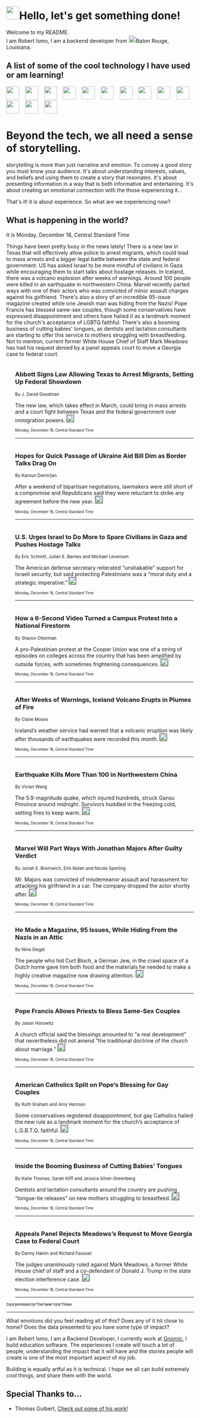 <h1><img src="https://emojis.slackmojis.com/emojis/images/1643514375/3493/hot-coffee.gif?1643514375" width="35"/>Hello, let's get something done!</h1>

<p>Welcome to my README.<br/>
I am Robert Ismo, I am a backend developer from <img src="https://emojis.slackmojis.com/emojis/images/1638395689/50435/moulin_rouge.png?1638395689" width="20"/>Baton Rouge, Louisiana.</p>
<h2>A list of some of the cool technology I have used or am learning!</h2>
<p>
<img src="https://emojis.slackmojis.com/emojis/images/1643516091/21142/meow_bongotap.gif?1643516091" width="35" alt="">
<img src="https://img.shields.io/badge/Favorite%20Frontend%20Framework-SvelteKit-f83903" alt="">
<img src="https://img.shields.io/badge/Second%20Favorite-Vue-40b581" alt="">
<img src="https://img.shields.io/badge/Most%20Used%20Runtime-Nodejs-78b061" alt="">
<img src="https://emojis.slackmojis.com/emojis/images/1643517416/34482/fire.gif?1643517416" width="35" alt="">
<img src="https://img.shields.io/badge/Javascript%20But%20Better-Typescript-0078ca" alt="">
<img src="https://img.shields.io/badge/Favorite%20Language-Elixir-3e244d" alt="">
<img src="https://img.shields.io/badge/Containerize%20Everything-Docker-6ac9ef" alt="">
<img src="https://emojis.slackmojis.com/emojis/images/1643514596/5999/meow_party.gif?1643514596" width="35" alt="">
<img src="https://img.shields.io/badge/API%20Love%20Language-Graphql-de32a5" alt="">
<img src="https://img.shields.io/badge/Our%20Favorite%20Version%20Controller-Git-e94f33" alt="">
<img src="https://img.shields.io/badge/Favorite%20Database-Redis-d42d1d" alt="">
<img src="https://emojis.slackmojis.com/emojis/images/1643514559/5584/deployparrot.gif?1643514559" width="35" alt="">
<img src="https://img.shields.io/badge/Container%20Interstate-RabbitMQ-f66200" alt="">
<img src="https://img.shields.io/badge/Gotta%20Learn-Kubernetes-316adf" alt="">
<img src="https://img.shields.io/badge/Really%20Mature%20Now-WASM-654fef" alt="">
<img src="https://emojis.slackmojis.com/emojis/images/1666642497/61942/dance_vibe.gif?1666642497" width="35" alt="">
<img src="https://img.shields.io/badge/For%20My%20M1-ARM64-657d96" alt="">
<img src="https://img.shields.io/badge/Loving%20This%20So%20Much-TailwindCSS-17bcb5" alt="">
<img src="https://img.shields.io/badge/Cool%20Build%20Tool-Vite-f9cb24" alt="">
<img src="https://emojis.slackmojis.com/emojis/images/1669231376/62819/working-on-it.gif?1669231376" width="35" alt="">
<img src="https://img.shields.io/badge/Fun%20and%20Easy%20Database-MongoDB-5f8c49" alt="">
<img src="https://img.shields.io/badge/JS%20Life%20Support-NPM-c73737" alt="">
<img src="https://img.shields.io/badge/I%20Liked%20It-DynamoDB-0073b9" alt="">
<img src="https://emojis.slackmojis.com/emojis/images/1643514045/46/question.gif?1643514045" width="35" alt="">
<img src="https://img.shields.io/badge/cool-React-60d6f9" alt="">
<img src="https://img.shields.io/badge/Future%20Big%20Project-Lambda-f37e00" alt="">
<img src="https://img.shields.io/badge/NPM%20But%20Better-PNPM-f1aa07" alt="">
<img src="https://emojis.slackmojis.com/emojis/images/1643514943/9662/fbwow.gif?1643514943" width="35" alt="">
<img src="https://img.shields.io/badge/First%20Language-C-662079" alt="">
<img src="https://img.shields.io/badge/Where%20I%20Deploy%20Frontend-Vercel-000000" alt="">
<img src="https://img.shields.io/badge/Who%20Does%20not%20Want%20an%20App-Swift-f9492a" alt="">
<img src="https://emojis.slackmojis.com/emojis/images/1643514058/151/javascript.png?1643514058" width="35" alt="">
<img src="https://img.shields.io/badge/cool-Python-fbd542" alt="">
<img src="https://img.shields.io/badge/Favorite%20Something-Stripe-656cdc" alt="">
<img src="https://img.shields.io/badge/Of%20Course-HTML5-ed6327" alt="">
<img src="https://emojis.slackmojis.com/emojis/images/1660415405/60731/bomb.gif?1660415405" width="35" alt="">
<img src="https://img.shields.io/badge/hate-CSS-2964ec" alt="">
<img src="https://img.shields.io/badge/Learning-CircleCI-141215" alt="">
<img src="https://img.shields.io/badge/Learning-Rust-fbbb3b" alt="">
<img src="https://emojis.slackmojis.com/emojis/images/1660415397/60712/writing-hand.gif?1660415397" width="35" alt="">
<img src="https://img.shields.io/badge/Dev%20Browser%20of%20Choice-Firefox-cc4e26" alt="">
<img src="https://img.shields.io/badge/Recoverying%20From%20Windows-UNIX-1781e3" alt="">
<img src="https://img.shields.io/badge/LOVE-LogSeq-90c1c2" alt="">
<img src="https://emojis.slackmojis.com/emojis/images/1643514066/223/kirby.gif?1643514066" width="35" alt="">
<img src="https://img.shields.io/badge/Daily%20Driver-MacOS-e6e6e8" alt="">
<img src="https://img.shields.io/badge/Git%20Server-Github-000000" alt="">
<img src="https://img.shields.io/badge/enjoyable-EC2-f17428" alt="">
<img src="https://emojis.slackmojis.com/emojis/images/1643514239/2069/excited.gif?1643514239" width="35" alt="">
</p>
<h1>Beyond the tech, we all need a sense of storytelling.</h1>
<p>storytelling is more than just narrative and emotion. To convey a good story you must know your audience. It's about understanding interests, values, and beliefs and using them to create a story that resonates. It's about presenting information in a way that is both informative and entertaining. It's about creating an emotional connection with the those experiencing it...</p>
<p>That's it! it is about experience. So what are we experiencing now?</p>
<h2>What is happening in the world?</h2>
<p>It is Monday, December 18, Central Standard Time</p>
<p>
Things have been pretty busy in the news lately! There is a new law in Texas that will effectively allow police to arrest migrants, which could lead to mass arrests and a bigger legal battle between the state and federal government. US has asked Israel to be more mindful of civilians in Gaza while encouraging them to start talks about hostage releases. In Iceland, there was a volcano explosion after weeks of warnings. Around 100 people were killed in an earthquake in northwestern China. Marvel recently parted ways with one of their actors who was convicted of minor assault charges against his girlfriend. There&#39;s also a story of an incredible 95-issue magazine created while one Jewish man was hiding from the Nazis! Pope Francis has blessed same-sex couples, though some conservatives have expressed disappointment and others have hailed it as a landmark moment for the church&#39;s acceptance of LGBTQ faithful. There&#39;s also a booming business of cutting babies&#39; tongues, as dentists and lactation consultants are starting to offer this service to mothers struggling with breastfeeding. Not to mention, current former White House Chief of Staff Mark Meadows has had his request denied by a panel appeals court to move a Georgia case to federal court.</p>
<ol>
<img src="https://img.shields.io/badge/-us-blue" alt="">
<h3>Abbott Signs Law Allowing Texas to Arrest Migrants, Setting Up Federal Showdown</h3>
<sub>By J. David Goodman</sub>
<p>The new law, which takes effect in March, could bring in mass arrests and a court fight between Texas and the federal government over immigration powers.  <a href=""><img src="https://developer.nytimes.com/files/poweredby_nytimes_30b.png?v=1583354208352" height="20"></a></p>
<sub><sub>Monday, December 18, Central Standard Time</sub></sub>
<hr/>
<img src="https://img.shields.io/badge/-us-blue" alt="">
<h3>Hopes for Quick Passage of Ukraine Aid Bill Dim as Border Talks Drag On</h3>
<sub>By Karoun Demirjian</sub>
<p>After a weekend of bipartisan negotiations, lawmakers were still short of a compromise and Republicans said they were reluctant to strike any agreement before the new year.  <a href=""><img src="https://developer.nytimes.com/files/poweredby_nytimes_30b.png?v=1583354208352" height="20"></a></p>
<sub><sub>Monday, December 18, Central Standard Time</sub></sub>
<hr/>
<img src="https://img.shields.io/badge/-world-blue" alt="">
<h3>U.S. Urges Israel to Do More to Spare Civilians in Gaza and Pushes Hostage Talks</h3>
<sub>By Eric Schmitt, Julian E. Barnes and Michael Levenson</sub>
<p>The American defense secretary reiterated “unshakable” support for Israeli security, but said protecting Palestinians was a “moral duty and a strategic imperative.”  <a href=""><img src="https://developer.nytimes.com/files/poweredby_nytimes_30b.png?v=1583354208352" height="20"></a></p>
<sub><sub>Monday, December 18, Central Standard Time</sub></sub>
<hr/>
<img src="https://img.shields.io/badge/-nyregion-blue" alt="">
<h3>How a 6-Second Video Turned a Campus Protest Into a National Firestorm</h3>
<sub>By Sharon Otterman</sub>
<p>A pro-Palestinian protest at the Cooper Union was one of a string of episodes on colleges across the country that has been amplified by outside forces, with sometimes frightening consequences.  <a href=""><img src="https://developer.nytimes.com/files/poweredby_nytimes_30b.png?v=1583354208352" height="20"></a></p>
<sub><sub>Monday, December 18, Central Standard Time</sub></sub>
<hr/>
<img src="https://img.shields.io/badge/-world-blue" alt="">
<h3>After Weeks of Warnings, Iceland Volcano Erupts in Plumes of Fire</h3>
<sub>By Claire Moses</sub>
<p>Iceland’s weather service had warned that a volcanic eruption was likely after thousands of earthquakes were recorded this month.  <a href=""><img src="https://developer.nytimes.com/files/poweredby_nytimes_30b.png?v=1583354208352" height="20"></a></p>
<sub><sub>Monday, December 18, Central Standard Time</sub></sub>
<hr/>
<img src="https://img.shields.io/badge/-world-blue" alt="">
<h3>Earthquake Kills More Than 100 in Northwestern China</h3>
<sub>By Vivian Wang</sub>
<p>The 5.9-magnitude quake, which injured hundreds, struck Gansu Province around midnight. Survivors huddled in the freezing cold, setting fires to keep warm.  <a href=""><img src="https://developer.nytimes.com/files/poweredby_nytimes_30b.png?v=1583354208352" height="20"></a></p>
<sub><sub>Monday, December 18, Central Standard Time</sub></sub>
<hr/>
<img src="https://img.shields.io/badge/-nyregion-blue" alt="">
<h3>Marvel Will Part Ways With Jonathan Majors After Guilty Verdict</h3>
<sub>By Jonah E. Bromwich, Erin Nolan and Nicole Sperling</sub>
<p>Mr. Majors was convicted of misdemeanor assault and harassment for attacking his girlfriend in a car. The company dropped the actor shortly after.  <a href=""><img src="https://developer.nytimes.com/files/poweredby_nytimes_30b.png?v=1583354208352" height="20"></a></p>
<sub><sub>Monday, December 18, Central Standard Time</sub></sub>
<hr/>
<img src="https://img.shields.io/badge/-arts-blue" alt="">
<h3>He Made a Magazine, 95 Issues, While Hiding From the Nazis in an Attic</h3>
<sub>By Nina Siegal</sub>
<p>The people who hid Curt Bloch, a German Jew, in the crawl space of a Dutch home gave him both food and the materials he needed to make a highly creative magazine now drawing attention.  <a href=""><img src="https://developer.nytimes.com/files/poweredby_nytimes_30b.png?v=1583354208352" height="20"></a></p>
<sub><sub>Monday, December 18, Central Standard Time</sub></sub>
<hr/>
<img src="https://img.shields.io/badge/-world-blue" alt="">
<h3>Pope Francis Allows Priests to Bless Same-Sex Couples</h3>
<sub>By Jason Horowitz</sub>
<p>A church official said the blessings amounted to “a real development” that nevertheless did not amend “the traditional doctrine of the church about marriage.”  <a href=""><img src="https://developer.nytimes.com/files/poweredby_nytimes_30b.png?v=1583354208352" height="20"></a></p>
<sub><sub>Monday, December 18, Central Standard Time</sub></sub>
<hr/>
<img src="https://img.shields.io/badge/-us-blue" alt="">
<h3>American Catholics Split on Pope’s Blessing for Gay Couples</h3>
<sub>By Ruth Graham and Amy Harmon</sub>
<p>Some conservatives registered disappointment, but gay Catholics hailed the new rule as a landmark moment for the church’s acceptance of L.G.B.T.Q. faithful.  <a href=""><img src="https://developer.nytimes.com/files/poweredby_nytimes_30b.png?v=1583354208352" height="20"></a></p>
<sub><sub>Monday, December 18, Central Standard Time</sub></sub>
<hr/>
<img src="https://img.shields.io/badge/-health-blue" alt="">
<h3>Inside the Booming Business of Cutting Babies’ Tongues</h3>
<sub>By Katie Thomas, Sarah Kliff and Jessica Silver-Greenberg</sub>
<p>Dentists and lactation consultants around the country are pushing “tongue-tie releases” on new mothers struggling to breastfeed.  <a href=""><img src="https://developer.nytimes.com/files/poweredby_nytimes_30b.png?v=1583354208352" height="20"></a></p>
<sub><sub>Monday, December 18, Central Standard Time</sub></sub>
<hr/>
<img src="https://img.shields.io/badge/-us-blue" alt="">
<h3>Appeals Panel Rejects Meadows’s Request to Move Georgia Case to Federal Court</h3>
<sub>By Danny Hakim and Richard Fausset</sub>
<p>The judges unanimously ruled against Mark Meadows, a former White House chief of staff and a co-defendant of Donald J. Trump in the state election interference case.  <a href=""><img src="https://developer.nytimes.com/files/poweredby_nytimes_30b.png?v=1583354208352" height="20"></a></p>
<sub><sub>Monday, December 18, Central Standard Time</sub></sub>
<hr/>
</ol>
<a href="https://developer.nytimes.com"><sub><sub>Data provided by The New York Times</sub></sub></a>
<hr/>
<p>What emotions did you feel reading all of this? Does any of it hit close to home? Does the data presented to you have some type of impact?</p>
<p>I am Robert Ismo, I am a Backend Developer, I currently work at <a href="https://gnomic.education/">Gnomic</a>, I build education software. The experiences I create will touch a lot of people; understanding the impact that it will have and the stories people will create is one of the most important aspect of my job.</p>
<p>Building is equally artful as it is technical. I hope we all can build extremely cool things, and share them with the world.</p>
<h2>Special Thanks to...</h2>
<ul>
<li>Thomas Guibert, <a href="https://github.com/thmsgbrt/thmsgbrt">Check out some of his work!</a></li>
</ul>